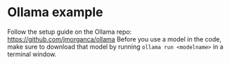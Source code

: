 # Ollama example

Follow the setup guide on the Ollama repo: https://github.com/jmorganca/ollama
Before you use a model in the code, make sure to download that model by running `ollama run <modelname>` in a terminal window.
